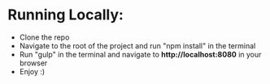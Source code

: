 <h1>Running Locally:</h1>
<ul>
  <li>Clone the repo</li>
  <li>Navigate to the root of the project and run "npm install" in the terminal</li>
  <li>Run "gulp" in the terminal and navigate to <strong>http://localhost:8080</strong> in your browser</li>
  <li>Enjoy :)</li>
</ul>


